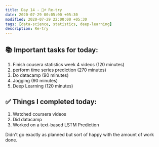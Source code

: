 ```yaml
---
title: Day 14 - 🧚‍♂️ Re-try
date: 2020-07-29 00:05:00 +05:30
modified: 2020-07-29 22:00:00 +05:30
tags: [data-science, statistics, deep-learning]
description: Re-try
---
```


## 📚 Important tasks for today:
1. Finish cousera statistics week 4 videos (120 minutes)
2. perform time series prediction (270 minutes)
3. Do datacamp (90 minutes)
4. Jogging (90 minutes)
5. Deep Learning (120 minutes)

## ✅ Things I completed today:
1. Watched coursera videos
2. Did datacamp
3. Worked on a text-based LSTM Prediction

Didn't go exactly as planned but sort of happy with the amount of work done.